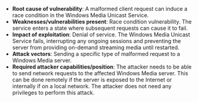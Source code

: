 - **Root cause of vulnerability**: A malformed client request can induce a race condition in the Windows Media Unicast Service.
- **Weaknesses/vulnerabilities present**: Race condition vulnerability. The service enters a state where subsequent requests can cause it to fail.
- **Impact of exploitation**: Denial of service. The Windows Media Unicast Service fails, interrupting any ongoing sessions and preventing the server from providing on-demand streaming media until restarted.
- **Attack vectors**: Sending a specific type of malformed request to a Windows Media server.
- **Required attacker capabilities/position**: The attacker needs to be able to send network requests to the affected Windows Media server. This can be done remotely if the server is exposed to the Internet or internally if on a local network. The attacker does not need any privileges to perform this attack.